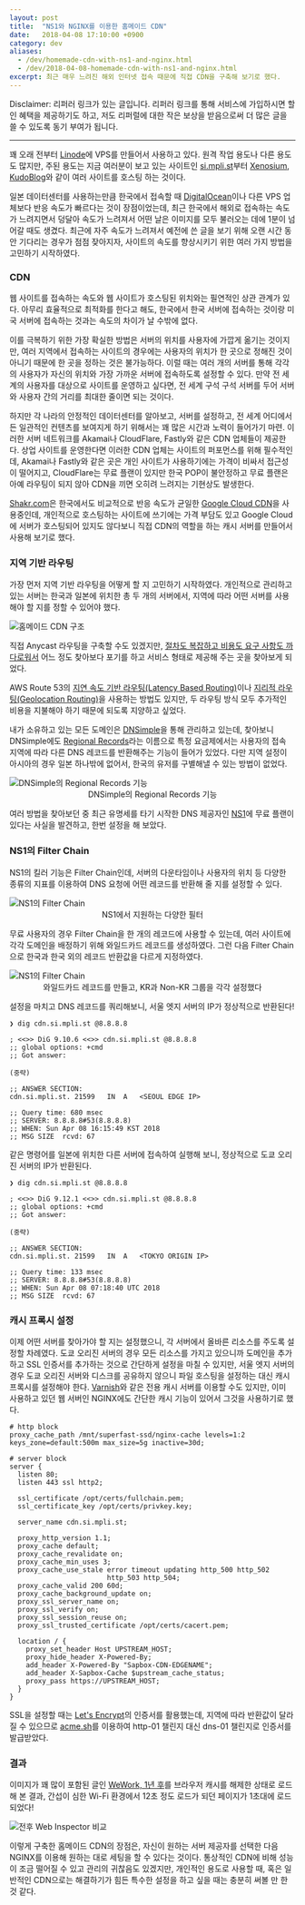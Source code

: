 ```yaml
---
layout: post
title:  "NS1와 NGINX를 이용한 홈메이드 CDN"
date:   2018-04-08 17:10:00 +0900
category: dev
aliases:
  - /dev/homemade-cdn-with-ns1-and-nginx.html
  - /dev/2018-04-08-homemade-cdn-with-ns1-and-nginx.html
excerpt: 최근 매우 느려진 해외 인터넷 접속 때문에 직접 CDN을 구축해 보기로 했다.
---
```


Disclaimer: 리퍼러 링크가 있는 글입니다. 리퍼러 링크를 통해 서비스에 가입하시면 할인 혜택을 제공하기도 하고, 저도 리퍼럴에 대한 작은 보상을 받음으로써 더 많은 글을 쓸 수 있도록 동기 부여가 됩니다.

---


꽤 오래 전부터 [Linode][1]에 VPS를 만들어서 사용하고 있다. 원격 작업 용도나 다른 용도도 많지만, 주된 용도는 지금 여러분이 보고 있는 사이트인 [si.mpli.st][2]부터 [Xenosium][3], [KudoBlog][4]와 같이 여러 사이트를 호스팅 하는 것이다.

일본 데이터센터를 사용하는만큼 한국에서 접속할 때 [DigitalOcean][5]이나 다른 VPS 업체보다 반응 속도가 빠르다는 것이 장점이었는데, 최근 한국에서 해외로 접속하는 속도가 느려지면서 덩달아 속도가 느려져서 어떤 날은 이미지를 모두 불러오는 데에 1분이 넘어갈 때도 생겼다. 최근에 자주 속도가 느려져서 예전에 쓴 글을 보기 위해 오랜 시간 동안 기다리는 경우가 점점 잦아지자, 사이트의 속도를 향상시키기 위한 여러 가지 방법을 고민하기 시작하였다.


### CDN

웹 사이트를 접속하는 속도와 웹 사이트가 호스팅된 위치와는 필연적인 상관 관계가 있다. 아무리 효율적으로 최적화를 한다고 해도, 한국에서 한국 서버에 접속하는 것이랑 미국 서버에 접속하는 것과는 속도의 차이가 날 수밖에 없다.

이를 극복하기 위한 가장 확실한 방법은 서버의 위치를 사용자에 가깝게 옮기는 것이지만, 여러 지역에서 접속하는 사이트의 경우에는 사용자의 위치가 한 곳으로 정해진 것이 아니기 때문에 한 곳을 정하는 것은 불가능하다. 이럴 때는 여러 개의 서버를 통해 각각의 사용자가 자신의 위치와 가장 가까운 서버에 접속하도록 설정할 수 있다. 만약 전 세계의 사용자를 대상으로 사이트를 운영하고 싶다면, 전 세계 구석 구석 서버를 두어 서버와 사용자 간의 거리를 최대한 줄이면 되는 것이다.

하지만 각 나라의 안정적인 데이터센터를 알아보고, 서버를 설정하고, 전 세계 어디에서든 일관적인 컨텐츠를 보여지게 하기 위해서는 꽤 많은 시간과 노력이 들어가기 마련. 이러한 서버 네트워크를 Akamai나 CloudFlare, Fastly와 같은 CDN 업체들이 제공한다. 상업 사이트를 운영한다면 이러한 CDN 업체는 사이트의 퍼포먼스를 위해 필수적인데, Akamai나 Fastly와 같은 곳은 개인 사이트가 사용하기에는 가격이 비싸서 접근성이 떨어지고, CloudFlare는 무료 플랜이 있지만 한국 POP이 불안정하고 무료 플랜은 아예 라우팅이 되지 않아 CDN을 끼면 오히려 느려지는 기현상도 발생한다.

[Shakr.com][6]은 한국에서도 비교적으로 반응 속도가 균일한 [Google Cloud CDN][7]을 사용중인데, 개인적으로 호스팅하는 사이트에 쓰기에는 가격 부담도 있고 Google Cloud에 서버가 호스팅되어 있지도 않다보니 직접 CDN의 역할을 하는 캐시 서버를 만들어서 사용해 보기로 했다.


### 지역 기반 라우팅

가장 먼저 지역 기반 라우팅을 어떻게 할 지 고민하기 시작하였다. 개인적으로 관리하고 있는 서버는 한국과 일본에 위치한 총 두 개의 서버에서, 지역에 따라 어떤 서버를 사용해야 할 지를 정할 수 있어야 했다.

![][image-1]

직접 Anycast 라우팅을 구축할 수도 있겠지만, [절차도 복잡하고 비용도 요구 사항도 까다로워서][8] 어느 정도 찾아보다 포기를 하고 서비스 형태로 제공해 주는 곳을 찾아보게 되었다.

AWS Route 53의 [지연 속도 기반 라우팅(Latency Based Routing)][9]이나 [지리적 라우팅(Geolocation Routing)][10]을 사용하는 방법도 있지만, 두 라우팅 방식 모두 추가적인 비용을 지불해야 하기 때문에 되도록 지양하고 싶었다.

내가 소유하고 있는 모든 도메인은 [DNSimple][11]을 통해 관리하고 있는데, 찾아보니 DNSimple에도 [Regional Records][12]라는 이름으로 특정 요금제에서는 사용자의 접속 지역에 따라 다른 DNS 레코드를 반환해주는 기능이 들어가 있었다. 다만 지역 설정이 아시아의 경우 일본 하나밖에 없어서, 한국의 유저를 구별해낼 수 있는 방법이 없었다.

![][image-2]
<span style="text-align: center;display:block;"> DNSimple의 Regional Records 기능</span>

여러 방법을 찾아보던 중 최근 유명세를 타기 시작한 DNS 제공자인 [NS1][13]에 무료 플랜이 있다는 사실을 발견하고, 한번 설정을 해 보았다.


### NS1의 Filter Chain

NS1의 킬러 기능은 Filter Chain인데, 서버의 다운타임이나 사용자의 위치 등 다양한 종류의 지표를 이용하여 DNS 요청에 어떤 레코드를 반환해 줄 지를 설정할 수 있다.

![][image-3]
<span style="text-align: center;display:block;"> NS1에서 지원하는 다양한 필터</span>

무료 사용자의 경우 Filter Chain을 한 개의 레코드에 사용할 수 있는데, 여러 사이트에 각각 도메인을 배정하기 위해 와일드카드 레코드를 생성하였다. 그런 다음 Filter Chain으로 한국과 한국 외의 레코드 반환값을 다르게 지정하였다.

![][image-4]
<span style="text-align: center;display:block;"> 와일드카드 레코드를 만들고, KR과 Non-KR 그룹을 각각 설정했다</span>

설정을 마치고 DNS 레코드를 쿼리해보니, 서울 엣지 서버의 IP가 정상적으로 반환된다!

```shell
❯ dig cdn.si.mpli.st @8.8.8.8

; <<>> DiG 9.10.6 <<>> cdn.si.mpli.st @8.8.8.8
;; global options: +cmd
;; Got answer:

(중략)

;; ANSWER SECTION:
cdn.si.mpli.st. 21599   IN  A   <SEOUL EDGE IP>

;; Query time: 680 msec
;; SERVER: 8.8.8.8#53(8.8.8.8)
;; WHEN: Sun Apr 08 16:15:49 KST 2018
;; MSG SIZE  rcvd: 67
```

같은 명령어를 일본에 위치한 다른 서버에 접속하여 실행해 보니, 정상적으로 도쿄 오리진 서버의 IP가 반환된다.
```shell
❯ dig cdn.si.mpli.st @8.8.8.8

; <<>> DiG 9.12.1 <<>> cdn.si.mpli.st @8.8.8.8
;; global options: +cmd
;; Got answer:

(중략)

;; ANSWER SECTION:
cdn.si.mpli.st. 21599   IN  A   <TOKYO ORIGIN IP>

;; Query time: 133 msec
;; SERVER: 8.8.8.8#53(8.8.8.8)
;; WHEN: Sun Apr 08 07:18:40 UTC 2018
;; MSG SIZE  rcvd: 67
```


### 캐시 프록시 설정

이제 어떤 서버를 찾아가야 할 지는 설정했으니, 각 서버에서 올바른 리소스를 주도록 설정할 차례였다. 도쿄 오리진 서버의 경우 모든 리소스를 가지고 있으니까 도메인을 추가하고 SSL 인증서를 추가하는 것으로 간단하게 설정을 마칠 수 있지만, 서울 엣지 서버의 경우 도쿄 오리진 서버와 디스크를 공유하지 않으니 파일 호스팅을 설정하는 대신 캐시 프록시를 설정해야 한다. [Varnish][14]와 같은 전용 캐시 서버를 이용할 수도 있지만, 이미 사용하고 있던 웹 서버인 NGINX에도 간단한 캐시 기능이 있어서 그것을 사용하기로 했다.

```nginx
# http block
proxy_cache_path /mnt/superfast-ssd/nginx-cache levels=1:2 keys_zone=default:500m max_size=5g inactive=30d;

# server block
server {
  listen 80;
  listen 443 ssl http2;

  ssl_certificate /opt/certs/fullchain.pem;
  ssl_certificate_key /opt/certs/privkey.key;

  server_name cdn.si.mpli.st;

  proxy_http_version 1.1;
  proxy_cache default;
  proxy_cache_revalidate on;
  proxy_cache_min_uses 3;
  proxy_cache_use_stale error timeout updating http_500 http_502
                        http_503 http_504;
  proxy_cache_valid 200 60d;
  proxy_cache_background_update on;
  proxy_ssl_server_name on;
  proxy_ssl_verify on;
  proxy_ssl_session_reuse on;
  proxy_ssl_trusted_certificate /opt/certs/cacert.pem;

  location / {
    proxy_set_header Host UPSTREAM_HOST;
    proxy_hide_header X-Powered-By;
    add_header X-Powered-By "Sapbox-CDN-EDGENAME";
    add_header X-Sapbox-Cache $upstream_cache_status;
    proxy_pass https://UPSTREAM_HOST;
  }
}
```


SSL을 설정할 때는 [Let's Encrypt][15]의 인증서를 활용했는데, 지역에 따라 반환값이 달라질 수 있으므로 [acme.sh][16]를 이용하여 http-01 챌린지 대신 dns-01 챌린지로 인증서를 발급받았다.


### 결과

이미지가 꽤 많이 포함된 글인 [WeWork, 1년 후][17]를 브라우저 캐시를 해제한 상태로 로드해 본 결과, 간섭이 심한 Wi-Fi 환경에서 12초 정도 로드가 되던 페이지가 1초대에 로드되었다!

![][image-5]

이렇게 구축한 홈메이드 CDN의 장점은, 자신이 원하는 서버 제공자를 선택한 다음 NGINX를 이용해 원하는 대로 세팅을 할 수 있다는 것이다. 통상적인 CDN에 비해 성능이 조금 떨어질 수 있고 관리의 귀찮음도 있겠지만, 개인적인 용도로 사용할 때, 혹은 일반적인 CDN으로는 해결하기가 힘든 특수한 설정을 하고 싶을 때는 충분히 써볼 만 한 것 같다.

[1]:	https://www.linode.com/?r=9cc0e9cc373c8c9accddf7fc5ecef153e40f5a56
[2]:	https://si.mpli.st
[3]:	https://xenosium.com/
[4]:	https://blog.kudokun.me/
[5]:	https://m.do.co/c/6aa0891d593f
[6]:	https://www.shakr.com/
[7]:	https://cloud.google.com/cdn/
[8]:	https://labs.ripe.net/Members/samir_jafferali/build-your-own-anycast-network-in-nine-steps
[9]:	https://aws.amazon.com/ko/blogs/korea/route53-latency-based-routing/
[10]:	https://docs.aws.amazon.com/ko_kr/Route53/latest/DeveloperGuide/routing-policy.html#routing-policy-geo
[11]:	https://dnsimple.com/r/a1ed6fe742efea
[12]:	https://support.dnsimple.com/articles/regional-records/
[13]:	https://ns1.com/
[14]:	https://varnish-cache.org/
[15]:	https://letsencrypt.org/
[16]:	https://github.com/Neilpang/acme.sh
[17]:	https://si.mpli.st/review/wework-a-year-later.html

[image-1]:	https://cdn.si.mpli.st/2018-04-homemade-cdn-with-ns1-and-nginx/cdn-plan.svg "홈메이드 CDN 구조"
[image-2]:	https://cdn.si.mpli.st/2018-04-homemade-cdn-with-ns1-and-nginx/dnsimple.png "DNSimple의 Regional Records 기능"
[image-3]:	https://cdn.si.mpli.st/2018-04-homemade-cdn-with-ns1-and-nginx/ns1-filter-chain.png "NS1의 Filter Chain"
[image-4]:	https://cdn.si.mpli.st/2018-04-homemade-cdn-with-ns1-and-nginx/ns1-filter-chain-config.png "NS1의 Filter Chain"
[image-5]:	https://cdn.si.mpli.st/2018-04-homemade-cdn-with-ns1-and-nginx/inspector-comparison.png "전후 Web Inspector 비교"